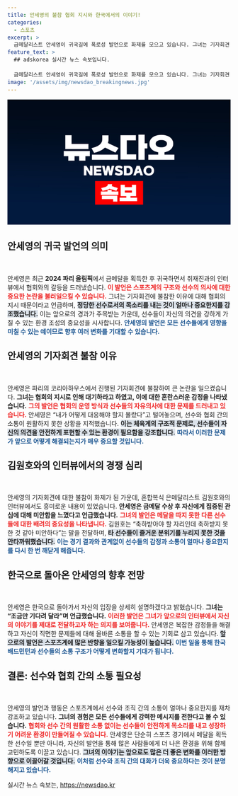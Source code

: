 ```yaml
---
title: 안세영의 불참 협회 지시와 한국에서의 이야기!
categories:
  - 스포츠
excerpt: >
  금메달리스트 안세영이 귀국길에 폭로성 발언으로 화제를 모으고 있습니다. 그녀는 기자회견 불참 배경을 설명하며 협회의 지시로 의도치 않게 생긴 오해에 대해 해명, 입장을 밝히겠다고 밝혔습니다.
feature_text: >
  ## adskorea 실시간 뉴스 속보입니다.

  금메달리스트 안세영이 귀국길에 폭로성 발언으로 화제를 모으고 있습니다. 그녀는 기자회견 불참 배경을 설명하며 협회의 지시로 의도치 않게 생긴 오해에 대해 해명, 입장을 밝히겠다고 밝혔습니다.
image: '/assets/img/newsdao_breakingnews.jpg'
---
```


<p><img src="/assets/img/newsdao_breakingnews.jpg" alt="adskorea 속보" /></p>

<h2 data-ke-size="size26">안세영의 귀국 발언의 의미</h2>

<p data-ke-size="size16">&nbsp;</p>

<p>안세영은 최근 <b>2024 파리 올림픽</b>에서 금메달을 획득한 후 귀국하면서 취재진과의 인터뷰에서 협회와의 갈등을 드러냈습니다. <b><span style="color: #ee2323;">이 발언은 스포츠계의 구조와 선수의 의사에 대한 중요한 논란을 불러일으킬 수 있습니다.</span></b> 그녀는 기자회견에 불참한 이유에 대해 협회의 지시 때문이라고 언급하며, <b><span style="background-color: #21538527;">정당한 선수로서의 목소리를 내는 것이 얼마나 중요한지를 강조했습니다.</span></b> 이는 앞으로의 경과가 주목받는 가운데, 선수들이 자신의 의견을 강하게 가질 수 있는 환경 조성의 중요성을 시사합니다. <b><span style="color: #1a5490;">안세영의 발언은 모든 선수들에게 영향을 미칠 수 있는 예이므로 향후 여러 변화를 기대할 수 있습니다.</span></b></p>

<h2 data-ke-size="size26">안세영의 기자회견 불참 이유</h2>

<p data-ke-size="size16">&nbsp;</p>

<p>안세영은 파리의 코리아하우스에서 진행된 기자회견에 불참하여 큰 논란을 일으켰습니다. <b>그녀는 협회의 지시로 인해 대기하라고 하였고, 이에 대한 혼란스러운 감정을 나타냈습니다.</b> <b><span style="color: #ee2323;">그의 발언은 협회의 운영 방식과 선수들의 자유의사에 대한 문제를 드러내고 있습니다.</span></b> 안세영은 “내가 어떻게 대응해야 할지 몰랐다”고 털어놓으며, 선수와 협회 간의 소통이 원활하지 못한 상황을 지적했습니다. <b><span style="background-color: #21538527;">이는 체육계의 구조적 문제로, 선수들이 자신의 의견을 안전하게 표현할 수 있는 환경이 필요함을 강조합니다.</span></b> <b><span style="color: #1a5490;">따라서 이러한 문제가 앞으로 어떻게 해결되는지가 매우 중요할 것입니다.</span></b></p>

<h2 data-ke-size="size26">김원호와의 인터뷰에서의 경쟁 심리</h2>

<p data-ke-size="size16">&nbsp;</p>

<p>안세영의 기자회견에 대한 불참이 화제가 된 가운데, 혼합복식 은메달리스트 김원호와의 인터뷰에서도 흥미로운 내용이 있었습니다. <b>안세영은 금메달 수상 후 자신에게 집중된 관심에 대해 미안함을 느꼈다고 언급했습니다.</b> <b><span style="color: #ee2323;">그녀의 발언은 메달을 따지 못한 다른 선수들에 대한 배려의 중요성을 나타냅니다.</span></b> 김원호는 “축하받아야 할 자리인데 축하받지 못한 것 같아 미안하다”는 말을 전달하며, <b><span style="background-color: #21538527;">타 선수들이 즐거운 분위기를 누리지 못한 것을 안타까워했습니다.</span></b> <b><span style="color: #1a5490;">이는 경기 결과와 관계없이 선수들의 감정과 소통이 얼마나 중요한지를 다시 한 번 깨닫게 해줍니다.</span></b></p>

<h2 data-ke-size="size26">한국으로 돌아온 안세영의 향후 전망</h2>

<p data-ke-size="size16">&nbsp;</p>

<p>안세영은 한국으로 돌아가서 자신의 입장을 상세히 설명하겠다고 밝혔습니다. <b>그녀는 “조금만 기다려 달라”며 언급했습니다.</b> <b><span style="color: #ee2323;">이러한 발언은 그녀가 앞으로의 인터뷰에서 자신의 이야기를 제대로 전달하고자 하는 의지를 보여줍니다.</span></b> 안세영은 복잡한 감정들을 해결하고 자신이 직면한 문제들에 대해 올바른 소통을 할 수 있는 기회로 삼고 있습니다. <b><span style="background-color: #21538527;">앞으로의 발언은 스포츠계에 많은 반향을 일으킬 가능성이 높습니다.</span></b> <b><span style="color: #1a5490;">이번 일을 통해 한국 배드민턴과 선수들의 소통 구조가 어떻게 변화할지 기대가 됩니다.</span></b></p>

<h2 data-ke-size="size26">결론: 선수와 협회 간의 소통 필요성</h2>

<p data-ke-size="size16">&nbsp;</p>

<p>안세영의 발언과 행동은 스포츠계에서 선수와 조직 간의 소통이 얼마나 중요한지를 재차 강조하고 있습니다. <b>그녀의 경험은 모든 선수들에게 강력한 메시지를 전한다고 볼 수 있습니다.</b> <b><span style="color: #ee2323;">협회와 선수 간의 원활한 소통 없이는 선수들이 안전하게 목소리를 내고 성장하기 어려운 환경이 만들어질 수 있습니다.</span></b> 안세영은 단순히 스포츠 경기에서 메달을 획득한 선수일 뿐만 아니라, 자신의 발언을 통해 많은 사람들에게 더 나은 환경을 위해 함께 고민하도록 이끌고 있습니다. <b><span style="background-color: #21538527;">그녀의 이야기는 앞으로도 많은 더 좋은 변화를 이러한 방향으로 이끌어갈 것입니다.</span></b> <b><span style="color: #1a5490;">이처럼 선수와 조직 간의 대화가 더욱 중요하다는 것이 분명해지고 있습니다.</span></b></p>
실시간 뉴스 속보는, <a href="https://newsdao.kr" rel="dofollow">https://newsdao.kr</a>


